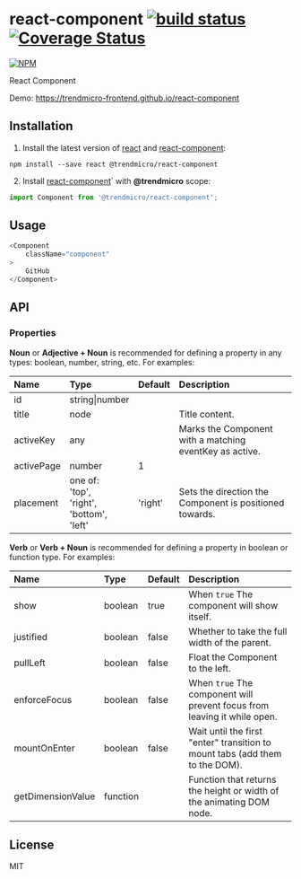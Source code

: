 # react-component [![build status](https://travis-ci.org/trendmicro-frontend/react-component.svg?branch=master)](https://travis-ci.org/trendmicro-frontend/react-component) [![Coverage Status](https://coveralls.io/repos/github/trendmicro-frontend/react-component/badge.svg?branch=master)](https://coveralls.io/github/trendmicro-frontend/react-component?branch=master)

[![NPM](https://nodei.co/npm/@trendmicro/react-component.png?downloads=true&stars=true)](https://nodei.co/npm/@trendmicro/react-component/)

React Component

Demo: https://trendmicro-frontend.github.io/react-component

## Installation

1. Install the latest version of [react](https://github.com/facebook/react) and [react-component](https://github.com/trendmicro-frontend/react-component):

  ```
  npm install --save react @trendmicro/react-component
  ```

2. Install [react-component](https://github.com/trendmicro-frontend/react-component)` with <b>@trendmicro</b> scope:

  ```js
  import Component from '@trendmicro/react-component';
  ```

## Usage

```js
<Component
    className="component"
>
    GitHub
</Component>
```


## API

### Properties

**Noun** or **Adjective + Noun** is recommended for defining a property in any types: boolean, number, string, etc. For examples:

Name | Type | Default | Description
:--- | :--- | :------ | :----------
id | string\|number | |
title | node | | Title content.
activeKey | any | | Marks the Component with a matching eventKey as active.
activePage | number | 1 |
placement | one of:<br>'top',<br>'right',<br>'bottom',<br>'left' | 'right' | Sets the direction the Component is positioned towards.

**Verb** or **Verb + Noun** is recommended for defining a property in boolean or function type. For examples:

Name | Type | Default | Description
:--- | :--- | :------ | :----------
show | boolean | true | When `true` The component will show itself.
justified | boolean | false | Whether to take the full width of the parent.
pullLeft | boolean | false | Float the Component to the left.
enforceFocus | boolean | false | When `true` The component will prevent focus from leaving it while open.
mountOnEnter | boolean | false | Wait until the first "enter" transition to mount tabs (add them to the DOM).
getDimensionValue | function | | Function that returns the height or width of the animating DOM node.

## License

MIT

